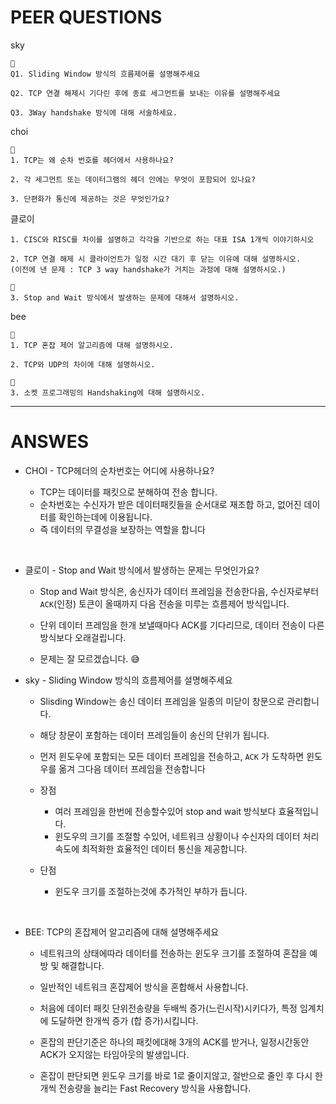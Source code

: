 # PEER QUESTIONS

sky

```
👀
Q1. Sliding Window 방식의 흐름제어를 설명해주세요

Q2. TCP 연결 해제시 기다린 후에 종료 세그먼트를 보내는 이유를 설명해주세요

Q3. 3Way handshake 방식에 대해 서술하세요.
```

choi

```
👀
1. TCP는 왜 순차 번호를 헤더에서 사용하나요?

2. 각 세그먼트 또는 데이터그램의 헤더 안에는 무엇이 포함되어 있나요?

3. 단편화가 통신에 제공하는 것은 무엇인가요? 
```

클로이

```
1. CISC와 RISC를 차이를 설명하고 각각을 기반으로 하는 대표 ISA 1개씩 이야기하시오

2. TCP 연결 해제 시 클라이언트가 일정 시간 대기 후 닫는 이유에 대해 설명하시오.
(이전에 낸 문제 : TCP 3 way handshake가 거치는 과정에 대해 설명하시오.)

👀
3. Stop and Wait 방식에서 발생하는 문제에 대해서 설명하시오.
```

bee

```
👀
1. TCP 혼잡 제어 알고리즘에 대해 설명하시오. 

2. TCP와 UDP의 차이에 대해 설명하시오. 

👀
3. 소켓 프로그래밍의 Handshaking에 대해 설명하시오. 
```


---

# ANSWES


- CHOI - TCP헤더의 순차번호는 어디에 사용하나요?

    - TCP는 데이터를 패킷으로 분해하여 전송 합니다.
    - 순차번호는 수신자가 받은 데이터패킷들을  순서대로 재조합 하고, 없어진 데이터를 확인하는데에 이용됩니다.
    - 즉 데이터의 무결성을 보장하는 역할을 합니다

<br>

- 클로이 - Stop and Wait 방식에서 발생하는 문제는 무엇인가요?

    - Stop and Wait 방식은, 송신자가 데이터 프레임을 전송한다음, 수신자로부터 `ACK`(인정) 토큰이 올때까지 다음 전송을 미루는 흐름제어 방식입니다.

    - 단위 데이터 프레임을 한개 보낼때마다 ACK를 기다리므로, 데이터 전송이 다른 방식보다 오래걸립니다.

    - 문제는 잘 모르겠습니다. 😅
    
- sky - Sliding Window 방식의 흐름제어를 설명해주세요

    - Slisding Window는 송신 데이터 프레임을 일종의 미닫이 창문으로 관리합니다.
    - 해당 창문이 포함하는 데이터 프레임들이 송신의 단위가 됩니다.
    - 먼저 윈도우에 포함되는 모든 데이터 프레임을 전송하고, `ACK` 가 도착하면 윈도우를 옮겨 그다음 데이터 프레임을 전송합니다
    
    - 장점
        - 여러 프레임을 한번에 전송할수있어 stop and wait 방식보다 효율적입니다.
        - 윈도우의 크기를 조절할 수있어, 네트워크 상황이나 수신자의 데이터 처리 속도에 최적화한 효율적인 데이터 통신을 제공합니다.

    - 단점
        - 윈도우 크기를 조절하는것에 추가적인 부하가 듭니다.
        

<br>

- BEE: TCP의 혼잡제어 알고리즘에 대해 설명해주세요

    - 네트워크의 상태에따라 데이터를 전송하는 윈도우 크기를 조절하여 혼잡을 예방 및 해결합니다.
    - 일반적인 네트워크 혼잡제어 방식을 혼합해서 사용합니다.
    - 처음에 데이터 패킷 단위전송량을 두배씩 증가(느린시작)시키다가, 특정 임계치에 도달하면 한개씩 증가 (합 증가)시킵니다.

    - 혼잡의 판단기준은 하나의 패킷에대해 3개의 ACK를 받거나, 일정시간동안 ACK가 오지않는 타임아웃의 발생입니다. 

    - 혼잡이 판단되면 윈도우 크기를 바로 1로 줄이지않고, 절반으로 줄인 후 다시 한개씩 전송량을 늘리는 Fast Recovery 방식을 사용합니다.